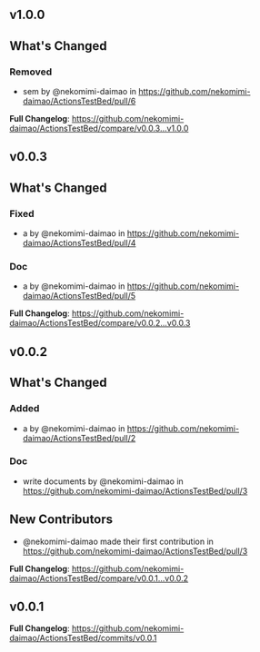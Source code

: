## v1.0.0


## What's Changed
### Removed
* sem by @nekomimi-daimao in https://github.com/nekomimi-daimao/ActionsTestBed/pull/6


**Full Changelog**: https://github.com/nekomimi-daimao/ActionsTestBed/compare/v0.0.3...v1.0.0
## v0.0.3
<!-- Release notes generated using configuration in .github/release.yml at v0.0.3 -->

## What's Changed
### Fixed
* a by @nekomimi-daimao in https://github.com/nekomimi-daimao/ActionsTestBed/pull/4
### Doc
* a by @nekomimi-daimao in https://github.com/nekomimi-daimao/ActionsTestBed/pull/5


**Full Changelog**: https://github.com/nekomimi-daimao/ActionsTestBed/compare/v0.0.2...v0.0.3
## v0.0.2


## What's Changed
### Added
* a by @nekomimi-daimao in https://github.com/nekomimi-daimao/ActionsTestBed/pull/2
### Doc
* write documents by @nekomimi-daimao in https://github.com/nekomimi-daimao/ActionsTestBed/pull/3

## New Contributors
* @nekomimi-daimao made their first contribution in https://github.com/nekomimi-daimao/ActionsTestBed/pull/3

**Full Changelog**: https://github.com/nekomimi-daimao/ActionsTestBed/compare/v0.0.1...v0.0.2
## v0.0.1




**Full Changelog**: https://github.com/nekomimi-daimao/ActionsTestBed/commits/v0.0.1